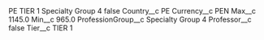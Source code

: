 <?xml version="1.0" encoding="UTF-8"?>
<CustomMetadata xmlns="http://soap.sforce.com/2006/04/metadata" xmlns:xsi="http://www.w3.org/2001/XMLSchema-instance" xmlns:xsd="http://www.w3.org/2001/XMLSchema">
    <label>PE TIER 1 Specialty Group 4</label>
    <protected>false</protected>
    <values>
        <field>Country__c</field>
        <value xsi:type="xsd:string">PE</value>
    </values>
    <values>
        <field>Currency__c</field>
        <value xsi:type="xsd:string">PEN</value>
    </values>
    <values>
        <field>Max__c</field>
        <value xsi:type="xsd:double">1145.0</value>
    </values>
    <values>
        <field>Min__c</field>
        <value xsi:type="xsd:double">965.0</value>
    </values>
    <values>
        <field>ProfessionGroup__c</field>
        <value xsi:type="xsd:string">Specialty Group 4</value>
    </values>
    <values>
        <field>Professor__c</field>
        <value xsi:type="xsd:boolean">false</value>
    </values>
    <values>
        <field>Tier__c</field>
        <value xsi:type="xsd:string">TIER 1</value>
    </values>
</CustomMetadata>
